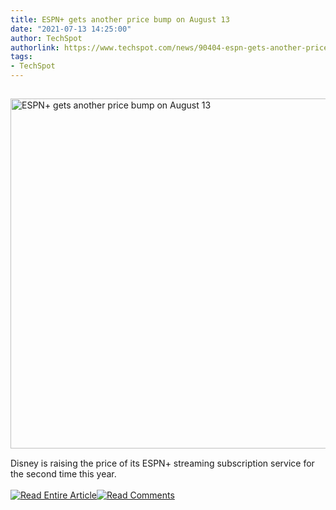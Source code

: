 ```yaml
---
title: ESPN+ gets another price bump on August 13
date: "2021-07-13 14:25:00"
author: TechSpot
authorlink: https://www.techspot.com/news/90404-espn-gets-another-price-bump-august-13.html
tags:
- TechSpot
---
```

<a href="https://www.techspot.com/news/90404-espn-gets-another-price-bump-august-13.html" target="_blank"><img src="https://static.techspot.com/images2/news/ts3_thumbs/2021/07/2021-07-13-ts3_thumbs-3d3.jpg" width="800" height="560" style="padding: 15px 0" title="ESPN+ gets another price bump on August 13" /></a><br />Disney is raising the price of its ESPN+ streaming subscription service for the second time this year.<br /><br /><a href="https://www.techspot.com/news/90404-espn-gets-another-price-bump-august-13.html"><img src="https://static.techspot.com/images/rss/rss_buttons_01.png" border="0" alt="Read Entire Article" /></a><a href="https://www.techspot.com/news/90404-espn-gets-another-price-bump-august-13.html#comments"><img src="https://static.techspot.com/images/rss/rss_buttons_02.png" border="0" alt="Read Comments" /></a><br /><br />